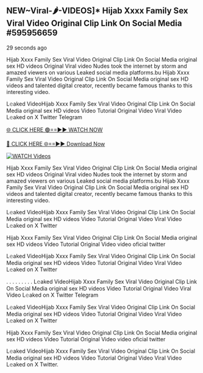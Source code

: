 ## NEW~Viral-🌶-VIDEOS]* Hijab Xxxx Family Sex Viral Video Original Clip Link On Social Media #595956659

29 seconds ago

Hijab Xxxx Family Sex Viral Video Original Clip Link On Social Media original sex HD videos Original Viral video Nudes took the internet by storm and amazed viewers on various Leaked social media platforms.bu Hijab Xxxx Family Sex Viral Video Original Clip Link On Social Media original sex HD videos and talented digital creator, recently became famous thanks to this interesting video.

L𝚎aked VideoHijab Xxxx Family Sex Viral Video Original Clip Link On Social Media original sex HD videos Video Tutorial Original Video Viral Video L𝚎aked on X Twitter Telegram

[🌐 CLICK HERE 🟢==►► WATCH NOW](https://cutt.ly/te57wshS)

[🔴 CLICK HERE 🌐==►► Download Now](https://cutt.ly/te57wshS)

[![WATCH Videos](https://i.imgur.com/dJHk4Zq.gif)](https://cutt.ly/te57wshS)

Hijab Xxxx Family Sex Viral Video Original Clip Link On Social Media original sex HD videos Original Viral video Nudes took the internet by storm and amazed viewers on various Leaked social media platforms.bu Hijab Xxxx Family Sex Viral Video Original Clip Link On Social Media original sex HD videos and talented digital creator, recently became famous thanks to this interesting video.

L𝚎aked VideoHijab Xxxx Family Sex Viral Video Original Clip Link On Social Media original sex HD videos Video Tutorial Original Video Viral Video L𝚎aked on X Twitter

Hijab Xxxx Family Sex Viral Video Original Clip Link On Social Media original sex HD videos Video Tutorial Original Video video oficial twitter

L𝚎aked VideoHijab Xxxx Family Sex Viral Video Original Clip Link On Social Media original sex HD videos Video Tutorial Original Video Viral Video L𝚎aked on X Twitter

. . . . . . . . . L𝚎aked VideoHijab Xxxx Family Sex Viral Video Original Clip Link On Social Media original sex HD videos Video Tutorial Original Video Viral Video L𝚎aked on X Twitter Telegram

L𝚎aked VideoHijab Xxxx Family Sex Viral Video Original Clip Link On Social Media original sex HD videos Video Tutorial Original Video Viral Video L𝚎aked on X Twitter

Hijab Xxxx Family Sex Viral Video Original Clip Link On Social Media original sex HD videos Video Tutorial Original Video video oficial twitter

L𝚎aked VideoHijab Xxxx Family Sex Viral Video Original Clip Link On Social Media original sex HD videos Video Tutorial Original Video Viral Video L𝚎aked on X Twitter.